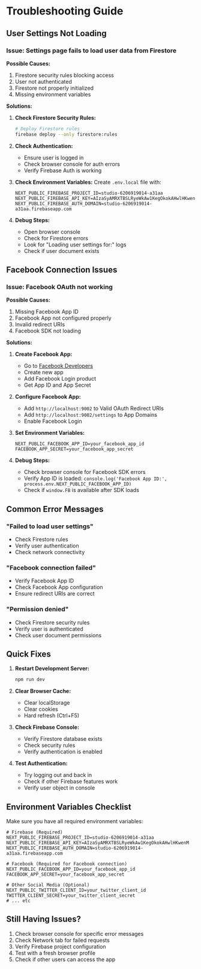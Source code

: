 # Troubleshooting Guide

## User Settings Not Loading

### Issue: Settings page fails to load user data from Firestore

**Possible Causes:**
1. Firestore security rules blocking access
2. User not authenticated
3. Firestore not properly initialized
4. Missing environment variables

**Solutions:**

1. **Check Firestore Security Rules:**
   ```bash
   # Deploy Firestore rules
   firebase deploy --only firestore:rules
   ```

2. **Check Authentication:**
   - Ensure user is logged in
   - Check browser console for auth errors
   - Verify Firebase Auth is working

3. **Check Environment Variables:**
   Create `.env.local` file with:
   ```env
   NEXT_PUBLIC_FIREBASE_PROJECT_ID=studio-6206919014-a31aa
   NEXT_PUBLIC_FIREBASE_API_KEY=AIzaSyAMRXTBSLRyeWkAw1KegOkokAHwlHKwenM
   NEXT_PUBLIC_FIREBASE_AUTH_DOMAIN=studio-6206919014-a31aa.firebaseapp.com
   ```

4. **Debug Steps:**
   - Open browser console
   - Check for Firestore errors
   - Look for "Loading user settings for:" logs
   - Check if user document exists

## Facebook Connection Issues

### Issue: Facebook OAuth not working

**Possible Causes:**
1. Missing Facebook App ID
2. Facebook App not configured properly
3. Invalid redirect URIs
4. Facebook SDK not loading

**Solutions:**

1. **Create Facebook App:**
   - Go to [Facebook Developers](https://developers.facebook.com/)
   - Create new app
   - Add Facebook Login product
   - Get App ID and App Secret

2. **Configure Facebook App:**
   - Add `http://localhost:9002` to Valid OAuth Redirect URIs
   - Add `http://localhost:9002/settings` to App Domains
   - Enable Facebook Login

3. **Set Environment Variables:**
   ```env
   NEXT_PUBLIC_FACEBOOK_APP_ID=your_facebook_app_id
   FACEBOOK_APP_SECRET=your_facebook_app_secret
   ```

4. **Debug Steps:**
   - Check browser console for Facebook SDK errors
   - Verify App ID is loaded: `console.log('Facebook App ID:', process.env.NEXT_PUBLIC_FACEBOOK_APP_ID)`
   - Check if `window.FB` is available after SDK loads

## Common Error Messages

### "Failed to load user settings"
- Check Firestore rules
- Verify user authentication
- Check network connectivity

### "Facebook connection failed"
- Verify Facebook App ID
- Check Facebook App configuration
- Ensure redirect URIs are correct

### "Permission denied"
- Check Firestore security rules
- Verify user is authenticated
- Check user document permissions

## Quick Fixes

1. **Restart Development Server:**
   ```bash
   npm run dev
   ```

2. **Clear Browser Cache:**
   - Clear localStorage
   - Clear cookies
   - Hard refresh (Ctrl+F5)

3. **Check Firebase Console:**
   - Verify Firestore database exists
   - Check security rules
   - Verify authentication is enabled

4. **Test Authentication:**
   - Try logging out and back in
   - Check if other Firebase features work
   - Verify user object in console

## Environment Variables Checklist

Make sure you have all required environment variables:

```env
# Firebase (Required)
NEXT_PUBLIC_FIREBASE_PROJECT_ID=studio-6206919014-a31aa
NEXT_PUBLIC_FIREBASE_API_KEY=AIzaSyAMRXTBSLRyeWkAw1KegOkokAHwlHKwenM
NEXT_PUBLIC_FIREBASE_AUTH_DOMAIN=studio-6206919014-a31aa.firebaseapp.com

# Facebook (Required for Facebook connection)
NEXT_PUBLIC_FACEBOOK_APP_ID=your_facebook_app_id
FACEBOOK_APP_SECRET=your_facebook_app_secret

# Other Social Media (Optional)
NEXT_PUBLIC_TWITTER_CLIENT_ID=your_twitter_client_id
TWITTER_CLIENT_SECRET=your_twitter_client_secret
# ... etc
```

## Still Having Issues?

1. Check browser console for specific error messages
2. Check Network tab for failed requests
3. Verify Firebase project configuration
4. Test with a fresh browser profile
5. Check if other users can access the app
